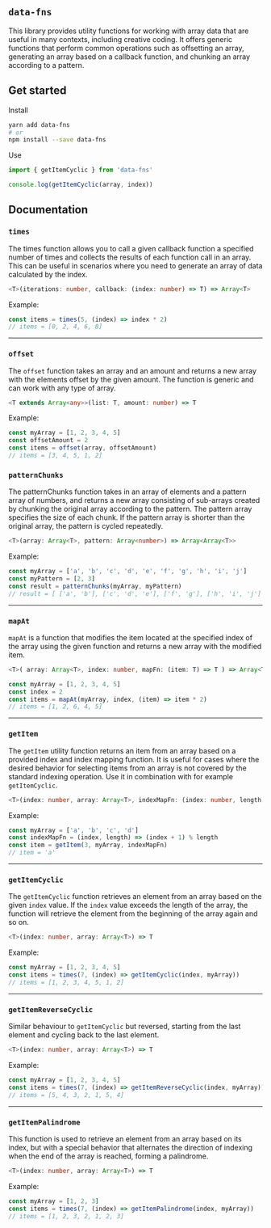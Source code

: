 ## `data-fns`

This library provides utility functions for working with array data that are useful in many contexts, including creative coding. It offers generic functions that perform common operations such as offsetting an array, generating an array based on a callback function, and chunking an array according to a pattern.

## Get started

Install

```bash
yarn add data-fns
# or
npm install --save data-fns
```

Use

```typescript
import { getItemCyclic } from 'data-fns'

console.log(getItemCyclic(array, index))
```

## Documentation

### `times`

The times function allows you to call a given callback function a specified number of times and collects the results of each function call in an array. This can be useful in scenarios where you need to generate an array of data calculated by the index.

```typescript
<T>(iterations: number, callback: (index: number) => T) => Array<T>
```

Example:

```typescript
const items = times(5, (index) => index * 2)
// items = [0, 2, 4, 6, 8]
```

---

### `offset`

The `offset` function takes an array and an amount and returns a new array with the elements offset by the given amount. The function is generic and can work with any type of array.

```typescript
<T extends Array<any>>(list: T, amount: number) => T
```

Example:

```typescript
const myArray = [1, 2, 3, 4, 5]
const offsetAmount = 2
const items = offset(array, offsetAmount)
// items = [3, 4, 5, 1, 2]
```

### `patternChunks`

The patternChunks function takes in an array of elements and a pattern array of numbers, and returns a new array consisting of sub-arrays created by chunking the original array according to the pattern. The pattern array specifies the size of each chunk. If the pattern array is shorter than the original array, the pattern is cycled repeatedly.

```typescript
<T>(array: Array<T>, pattern: Array<number>) => Array<Array<T>>
```

Example:

```typescript
const myArray = ['a', 'b', 'c', 'd', 'e', 'f', 'g', 'h', 'i', 'j']
const myPattern = [2, 3]
const result = patternChunks(myArray, myPattern)
// result = [ ['a', 'b'], ['c', 'd', 'e'], ['f', 'g'], ['h', 'i', 'j'] ]
```

---

### `mapAt`

`mapAt` is a function that modifies the item located at the specified index of the array using the given function and returns a new array with the modified item.

```typescript
<T>( array: Array<T>, index: number, mapFn: (item: T) => T ) => Array<T>
```

```typescript
const myArray = [1, 2, 3, 4, 5]
const index = 2
const items = mapAt(myArray, index, (item) => item * 2)
// items = [1, 2, 6, 4, 5]
```

---

### `getItem`

The `getItem` utility function returns an item from an array based on a provided index and index mapping function. It is useful for cases where the desired behavior for selecting items from an array is not covered by the standard indexing operation. Use it in combination with for example `getItemCyclic`.

```typescript
<T>(index: number, array: Array<T>, indexMapFn: (index: number, length: number) => number) => T
```

Example:

```typescript
const myArray = ['a', 'b', 'c', 'd']
const indexMapFn = (index, length) => (index + 1) % length
const item = getItem(3, myArray, indexMapFn)
// item = 'a'
```

---

### `getItemCyclic`

The `getItemCyclic` function retrieves an element from an array based on the given `index` value. If the `index` value exceeds the length of the array, the function will retrieve the element from the beginning of the array again and so on.

```typescript
<T>(index: number, array: Array<T>) => T
```

Example:

```typescript
const myArray = [1, 2, 3, 4, 5]
const items = times(7, (index) => getItemCyclic(index, myArray))
// items = [1, 2, 3, 4, 5, 1, 2]
```

---

### `getItemReverseCyclic`

Similar behaviour to `getItemCyclic` but reversed, starting from the last element and cycling back to the last element.

```typescript
<T>(index: number, array: Array<T>) => T
```

Example:

```typescript
const myArray = [1, 2, 3, 4, 5]
const items = times(7, (index) => getItemReverseCyclic(index, myArray))
// items = [5, 4, 3, 2, 1, 5, 4]
```

---

### `getItemPalindrome`

This function is used to retrieve an element from an array based on its index, but with a special behavior that alternates the direction of indexing when the end of the array is reached, forming a palindrome.

```typescript
<T>(index: number, array: Array<T>) => T
```

Example:

```typescript
const myArray = [1, 2, 3]
const items = times(7, (index) => getItemPalindrome(index, myArray))
// items = [1, 2, 3, 2, 1, 2, 3]
```
